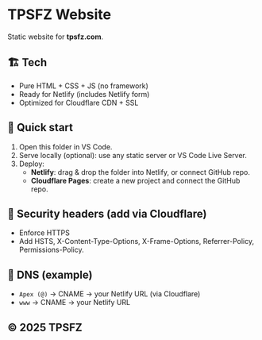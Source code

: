 # TPSFZ Website

Static website for **tpsfz.com**.

## 🏗 Tech
- Pure HTML + CSS + JS (no framework)
- Ready for Netlify (includes Netlify form)
- Optimized for Cloudflare CDN + SSL

## 🚀 Quick start
1. Open this folder in VS Code.
2. Serve locally (optional): use any static server or VS Code Live Server.
3. Deploy:
   - **Netlify**: drag & drop the folder into Netlify, or connect GitHub repo.
   - **Cloudflare Pages**: create a new project and connect the GitHub repo.

## 🔐 Security headers (add via Cloudflare)
- Enforce HTTPS
- Add HSTS, X-Content-Type-Options, X-Frame-Options, Referrer-Policy, Permissions-Policy.

## 🧭 DNS (example)
- `Apex (@)` → CNAME → your Netlify URL (via Cloudflare)
- `www` → CNAME → your Netlify URL

## © 2025 TPSFZ
